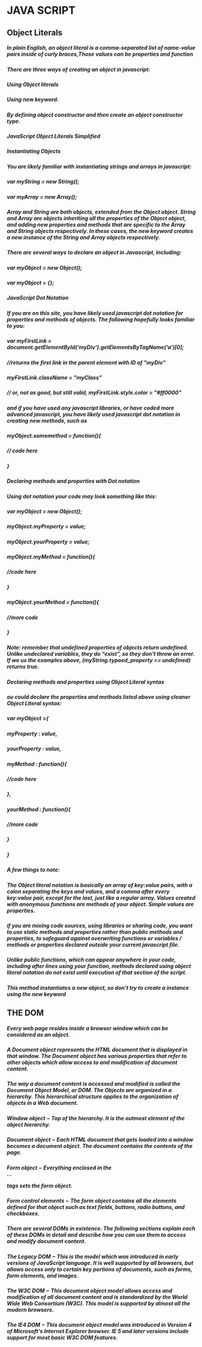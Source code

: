 # JAVA SCRIPT

## Object Literals
##### In plain English, an object literal is a comma-separated list of name-value pairs inside of curly braces,Those values can be properties and function
##### There are three ways of creating an object in javascript:
##### Using Object literals
##### Using new keyword.
##### By defining object constructor and then create an object constructor type.

##### JavaScript Object Literals Simplified
##### Instantiating Objects
##### You are likely familiar with instantiating strings and arrays in javascript:

##### var myString = new String();
##### var myArray = new Array();
##### Array and String are both objects, extended from the Object object. String and Array are objects inheriting all the properties of the Object object, and adding new properties and methods that are specific to the Array and String objects respectively. In these cases, the new keyword creates a new instance of the String and Array objects respectively.

##### There are several ways to declare an object in Javascript, including:

##### var myObject = new Object();

##### var myObject = {};
##### JavaScript Dot Notation
##### If you are on this site, you have likely used javascript dot notation for properties and methods of objects. The following hopefully looks familiar to you:

##### var myFirstLink = document.getElementById('myDiv').getElementsByTagName('a')[0]; 
##### //returns the first link in the parent element with ID of "myDiv"

##### myFirstLink.className = "myClass" 
##### // or, not as good, but still valid, myFirstLink.style.color = "#ff0000"
##### and if you have used any javascript libraries, or have coded more advanced javascript, you have likely used javascript dot notation in creating new methods, such as

##### myObject.somemethod = function(){
#####    // code here
##### }
##### Declaring methods and properties with Dot notation
##### Using dot notation your code may look something like this:

##### var myObject = new Object();
#####	myObject.myProperty = value;
##### 	myObject.yourProperty = value;
##### 	myObject.myMethod = function(){
##### 	  //code here
##### 	}
##### 	myObject.yourMethod = function(){
##### 	  //more code
##### }
##### Note: remember that undefined properties of objects return undefined. Unlike undeclared variables, they do “exist”, so they don’t throw an error. If we us the examples above, (myString.typoed_property == undefined) returns true.

##### Declaring methods and properties using Object Literal syntax
##### ou could declare the properties and methods listed above using cleaner Object Literal syntax:

##### var myObject ={
##### 	myProperty : value,
##### 	yourProperty : value,
##### 	myMethod : function(){
##### 	  //code here
##### 	},
##### 	yourMethod : function(){
##### 	  //more code
##### 	}
##### }
##### A few things to note:

##### The Object literal notation is basically an array of key:value pairs, with a colon separating the keys and values, and a comma after every key:value pair, except for the last, just like a regular array. Values created with anonymous functions are methods of your object. Simple values are properties.
##### if you are mixing code sources, using libraries or sharing code, you want to use static methods and properties rather than public methods and properties, to safeguard against overwriting functions or variables / methods or properties declared outside your current javascript file.
##### Unlike public functions, which can appear anywhere in your code, including after lines using your function, methods declared using object literal notation do not exist until execution of that section of the script.
##### This method instantiates a new object, so don’t try to create a instance using the new keyword

## THE DOM
##### Every web page resides inside a browser window which can be considered as an object.

##### A Document object represents the HTML document that is displayed in that window. The Document object has various properties that refer to other objects which allow access to and modification of document content.

##### The way a document content is accessed and modified is called the Document Object Model, or DOM. The Objects are organized in a hierarchy. This hierarchical structure applies to the organization of objects in a Web document.

##### Window object − Top of the hierarchy. It is the outmost element of the object hierarchy.

##### Document object − Each HTML document that gets loaded into a window becomes a document object. The document contains the contents of the page.

##### Form object − Everything enclosed in the <form>...</form> tags sets the form object.

##### Form control elements − The form object contains all the elements defined for that object such as text fields, buttons, radio buttons, and checkboxes.


##### There are several DOMs in existence. The following sections explain each of these DOMs in detail and describe how you can use them to access and modify document content.

##### The Legacy DOM − This is the model which was introduced in early versions of JavaScript language. It is well supported by all browsers, but allows access only to certain key portions of documents, such as forms, form elements, and images.

##### The W3C DOM − This document object model allows access and modification of all document content and is standardized by the World Wide Web Consortium (W3C). This model is supported by almost all the modern browsers.

##### The IE4 DOM − This document object model was introduced in Version 4 of Microsoft's Internet Explorer browser. IE 5 and later versions include support for most basic W3C DOM features.
